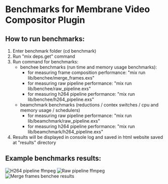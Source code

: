 # Benchmarks for Membrane Video Compositor Plugin

## How to run benchmarks:

1.  Enter benchmark folder (cd benchmark)
2.  Run "mix deps.get" command
3.  Run command for benchmarks:
    - benchee benchmarks (run time and memory usage benchmarks): 
        - for measuring frame composition performance: "mix run lib/benchee/merge_frames.exs"
        - for measuring raw pipeline performance: "mix run lib/benchee/raw_pipeline.exs"
        - for measuring h264 pipeline performance: "mix run lib/benchee/h264_pipeline.exs"
    - beamchmark benchmarks (reductions / contex switches / cpu and memory usage / schedulers)
        - for measuring raw pipeline performance: "mix run lib/beamchmark/raw_pipeline.exs"
        - for measuring h264 pipeline performance: "mix run lib/beamchmark/h264_pipeline.exs"
4. Results will be displayed in console log and saved in html website saved at "results" directory

## Example benchmarks results:
<img src="benchmark/assets/results_beamchmark_h264_pipeline_ffmpeg.png" alt="H264 pipeline ffmpeg" title="H264 pipeline beamchmark ffmpeg">
<img src="benchmark/assets/results_beamchmark_raw_pipeline_ffmpeg.png" alt="Raw pipeline ffmpeg" title="Raw pipeline beamchmark ffmpeg">
<img src="benchmark/assets/results_benchee_merge_frames_720p.png" alt="Merge frames benchee results" title="Merge frames benchee results">